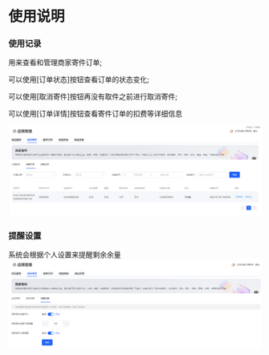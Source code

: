 # 使用说明

### 使用记录

用来查看和管理商家寄件订单;  

可以使用[订单状态]按钮查看订单的状态变化;  

可以使用[取消寄件]按钮再没有取件之前进行取消寄件;

可以使用[订单详情]按钮查看寄件订单的扣费等详细信息

![使用记录](../public/copy_setting/shipment_list.png)

### 提醒设置

系统会根据个人设置来提醒剩余余量
![提醒设置](../public/copy_setting/shipment_setting.png)
